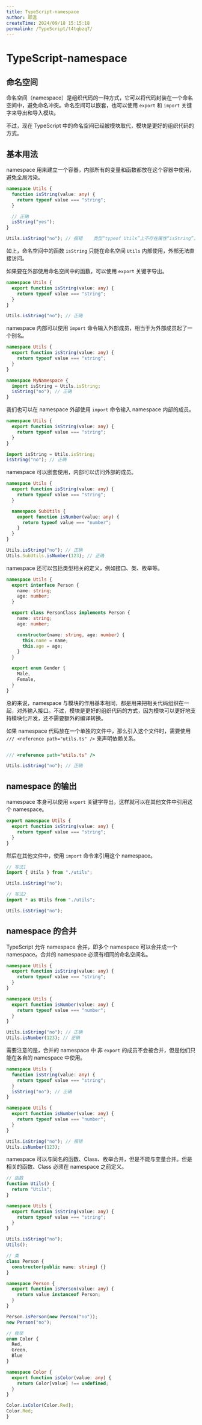 ```yaml
---
title: TypeScript-namespace
author: 耶温
createTime: 2024/09/18 15:15:18
permalink: /TypeScript/t4tqbzq7/
---
```


# TypeScript-namespace

## 命名空间

命名空间（namespace）是组织代码的一种方式，它可以将代码封装在一个命名空间中，避免命名冲突。命名空间可以嵌套，也可以使用 `export` 和 `import` 关键字来导出和导入模块。

不过，现在 TypeScript 中的命名空间已经被模块取代，模块是更好的组织代码的方式。

## 基本用法

namespace 用来建立一个容器，内部所有的变量和函数都放在这个容器中使用，避免全局污染。

```typescript
namespace Utils {
  function isString(value: any) {
    return typeof value === "string";
  }

  // 正确
  isString("yes");
}

Utils.isString("no"); // 报错    类型“typeof Utils”上不存在属性“isString”。
```
如上，命名空间中的函数 `isString` 只能在命名空间 `Utils` 内部使用，外部无法直接访问。

如果要在外部使用命名空间中的函数，可以使用 `export` 关键字导出。

```typescript
namespace Utils {
  export function isString(value: any) {
    return typeof value === "string";
  }
}

Utils.isString("no"); // 正确
```

namespace 内部可以使用 `import` 命令输入外部成员，相当于为外部成员起了一个别名。

```typescript
namespace Utils {
  export function isString(value: any) {
    return typeof value === "string";
  }
}

namespace MyNamespace {
  import isString = Utils.isString;
  isString("no"); // 正确
}
```
我们也可以在 namespace 外部使用 `import` 命令输入 namespace 内部的成员。

```typescript
namespace Utils {
  export function isString(value: any) {
    return typeof value === "string";
  }
}

import isString = Utils.isString;
isString("no"); // 正确
```

namespace 可以嵌套使用，内部可以访问外部的成员。

```typescript
namespace Utils {
  export function isString(value: any) {
    return typeof value === "string";
  }

  namespace SubUtils {
    export function isNumber(value: any) {
      return typeof value === "number";
    }
  }
}

Utils.isString("no"); // 正确
Utils.SubUtils.isNumber(123); // 正确
```

namespace 还可以包括类型相关的定义，例如接口、类、枚举等。

```typescript
namespace Utils {
  export interface Person {
    name: string;
    age: number;
  }

  export class PersonClass implements Person {
    name: string;
    age: number;

    constructor(name: string, age: number) {
      this.name = name;
      this.age = age;
    }
  }

  export enum Gender {
    Male,
    Female,
  }
}
```
总的来说，namespace 与模块的作用基本相同，都是用来把相关代码组织在一起，对外输入接口。不过，模块是更好的组织代码的方式，因为模块可以更好地支持模块化开发，还不需要额外的编译转换。

如果 namespace 代码放在一个单独的文件中，那么引入这个文件时，需要使用 `/// <reference path="utils.ts" />` 来声明依赖关系。
```typescript

/// <reference path="utils.ts" />

Utils.isString("no"); // 正确
```

## namespace 的输出


namespace 本身可以使用 `export` 关键字导出，这样就可以在其他文件中引用这个 namespace。

```typescript
export namespace Utils {
  export function isString(value: any) {
    return typeof value === "string";
  }
}
```

然后在其他文件中，使用 `import` 命令来引用这个 namespace。

```typescript
// 写法1
import { Utils } from "./utils";

Utils.isString("no"); 

// 写法2
import * as Utils from "./utils";

Utils.isString("no"); 
```

## namespace 的合并

TypeScript 允许 namespace 合并，即多个 namespace 可以合并成一个 namespace。合并的 namespace 必须有相同的命名空间名。

```typescript
namespace Utils {
  export function isString(value: any) {
    return typeof value === "string";
  }
}

namespace Utils {
  export function isNumber(value: any) {
    return typeof value === "number";
  }
}

Utils.isString("no"); // 正确
Utils.isNumber(123); // 正确
```
需要注意的是，合并的 namespace 中 非 `export` 的成员不会被合并，但是他们只能在各自的 namespace 中使用。

```typescript
namespace Utils {
  function isString(value: any) {
    return typeof value === "string";
  }
  isString("no"); // 正确
}

namespace Utils {
  export function isNumber(value: any) {
    return typeof value === "number";
  }
}

Utils.isString("no"); // 报错
Utils.isNumber(123); 
```

namespace 可以与同名的函数、Class、枚举合并，但是不能与变量合并。但是相关的函数、Class 必须在 namespace 之前定义。

```typescript
// 函数
function Utils() {
  return "Utils";
}

namespace Utils {
  export function isString(value: any) {
    return typeof value === "string";
  }
}

Utils.isString("no"); 
Utils(); 
```
```typescript
// 类
class Person {
  constructor(public name: string) {}
}

namespace Person {
  export function isPerson(value: any) {
    return value instanceof Person;
  }
}

Person.isPerson(new Person("no")); 
new Person("no"); 
```
```typescript
// 枚举
enum Color {
  Red,
  Green,
  Blue
}

namespace Color {
  export function isColor(value: any) {
    return Color[value] !== undefined;
  }
}

Color.isColor(Color.Red); 
Color.Red;
}

```